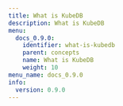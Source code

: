 ```yaml
---
title: What is KubeDB
description: What is KubeDB
menu:
  docs_0.9.0:
    identifier: what-is-kubedb
    parent: concepts
    name: What is KubeDB
    weight: 10
menu_name: docs_0.9.0
info:
  version: 0.9.0
---
```


